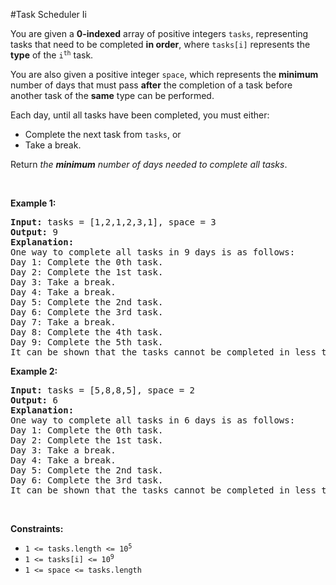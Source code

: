 #Task Scheduler Ii
<p>You are given a <strong>0-indexed</strong> array of positive integers <code>tasks</code>, representing tasks that need to be completed <strong>in order</strong>, where <code>tasks[i]</code> represents the <strong>type</strong> of the <code>i<sup>th</sup></code> task.</p>
<p>You are also given a positive integer <code>space</code>, which represents the <strong>minimum</strong> number of days that must pass <strong>after</strong> the completion of a task before another task of the <strong>same</strong> type can be performed.</p>
<p>Each day, until all tasks have been completed, you must either:</p>
<ul>
<li>Complete the next task from <code>tasks</code>, or</li>
<li>Take a break.</li>
</ul>
<p>Return<em> the <strong>minimum</strong> number of days needed to complete all tasks</em>.</p>
<p> </p>
<p><strong class="example">Example 1:</strong></p>
<pre><strong>Input:</strong> tasks = [1,2,1,2,3,1], space = 3
<strong>Output:</strong> 9
<strong>Explanation:</strong>
One way to complete all tasks in 9 days is as follows:
Day 1: Complete the 0th task.
Day 2: Complete the 1st task.
Day 3: Take a break.
Day 4: Take a break.
Day 5: Complete the 2nd task.
Day 6: Complete the 3rd task.
Day 7: Take a break.
Day 8: Complete the 4th task.
Day 9: Complete the 5th task.
It can be shown that the tasks cannot be completed in less than 9 days.
</pre>
<p><strong class="example">Example 2:</strong></p>
<pre><strong>Input:</strong> tasks = [5,8,8,5], space = 2
<strong>Output:</strong> 6
<strong>Explanation:</strong>
One way to complete all tasks in 6 days is as follows:
Day 1: Complete the 0th task.
Day 2: Complete the 1st task.
Day 3: Take a break.
Day 4: Take a break.
Day 5: Complete the 2nd task.
Day 6: Complete the 3rd task.
It can be shown that the tasks cannot be completed in less than 6 days.
</pre>
<p> </p>
<p><strong>Constraints:</strong></p>
<ul>
<li><code>1 &lt;= tasks.length &lt;= 10<sup>5</sup></code></li>
<li><code>1 &lt;= tasks[i] &lt;= 10<sup>9</sup></code></li>
<li><code>1 &lt;= space &lt;= tasks.length</code></li>
</ul>
